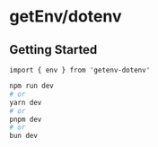 # getEnv/dotenv


## Getting Started
```
import { env } from 'getenv-dotenv'
```


```bash
npm run dev
# or
yarn dev
# or
pnpm dev
# or
bun dev
```

